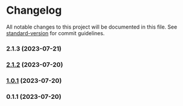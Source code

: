 # Changelog

All notable changes to this project will be documented in this file. See [standard-version](https://github.com/conventional-changelog/standard-version) for commit guidelines.

### 2.1.3 (2023-07-21)

### [2.1.2](https://github.com/Sakthivel-Vadivel/basic-react/compare/v1.0.1...v2.1.2) (2023-07-20)

### [1.0.1](https://github.com/Sakthivel-Vadivel/basic-react/compare/v0.1.1...v1.0.1) (2023-07-20)

### 0.1.1 (2023-07-20)
